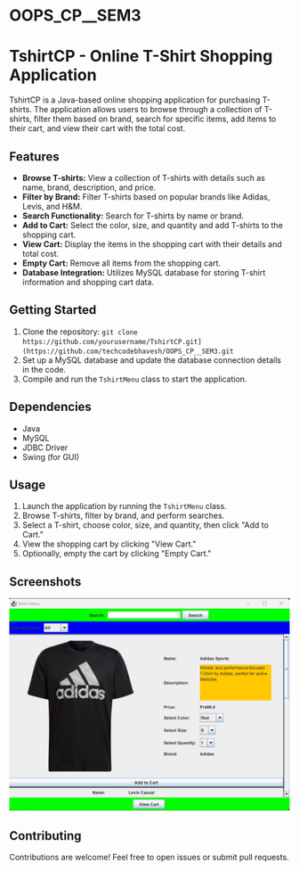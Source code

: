 # OOPS_CP__SEM3


# TshirtCP - Online T-Shirt Shopping Application

TshirtCP is a Java-based online shopping application for purchasing T-shirts. The application allows users to browse through a collection of T-shirts, filter them based on brand, search for specific items, add items to their cart, and view their cart with the total cost.

## Features

- **Browse T-shirts:** View a collection of T-shirts with details such as name, brand, description, and price.
- **Filter by Brand:** Filter T-shirts based on popular brands like Adidas, Levis, and H&M.
- **Search Functionality:** Search for T-shirts by name or brand.
- **Add to Cart:** Select the color, size, and quantity and add T-shirts to the shopping cart.
- **View Cart:** Display the items in the shopping cart with their details and total cost.
- **Empty Cart:** Remove all items from the shopping cart.
- **Database Integration:** Utilizes MySQL database for storing T-shirt information and shopping cart data.

## Getting Started

1. Clone the repository: `git clone https://github.com/yourusername/TshirtCP.git](https://github.com/techcodebhavesh/OOPS_CP__SEM3.git`
2. Set up a MySQL database and update the database connection details in the code.
3. Compile and run the `TshirtMenu` class to start the application.

## Dependencies

- Java
- MySQL
- JDBC Driver
- Swing (for GUI)

## Usage

1. Launch the application by running the `TshirtMenu` class.
2. Browse T-shirts, filter by brand, and perform searches.
3. Select a T-shirt, choose color, size, and quantity, then click "Add to Cart."
4. View the shopping cart by clicking "View Cart."
5. Optionally, empty the cart by clicking "Empty Cart."

## Screenshots

![TshirtCP Screenshot](tshirtcp_screenshot.png)

## Contributing

Contributions are welcome! Feel free to open issues or submit pull requests.


